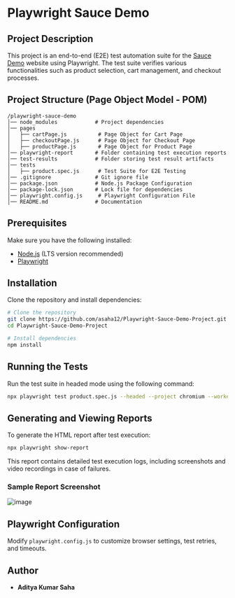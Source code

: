 # Playwright Sauce Demo

## Project Description
This project is an end-to-end (E2E) test automation suite for the [Sauce Demo](https://www.saucedemo.com/) website using Playwright. The test suite verifies various functionalities such as product selection, cart management, and checkout processes.

## Project Structure (Page Object Model - POM)
```
/playwright-sauce-demo
│── node_modules            # Project dependencies
│── pages
│   ├── cartPage.js          # Page Object for Cart Page
│   ├── checkoutPage.js      # Page Object for Checkout Page
│   ├── productPage.js       # Page Object for Product Page
│── playwright-report       # Folder containing test execution reports
│── test-results            # Folder storing test result artifacts
│── tests
│   ├── product.spec.js      # Test Suite for E2E Testing
│── .gitignore              # Git ignore file
│── package.json            # Node.js Package Configuration
│── package-lock.json       # Lock file for dependencies
│── playwright.config.js     # Playwright Configuration File
│── README.md               # Documentation
```

## Prerequisites
Make sure you have the following installed:
- [Node.js](https://nodejs.org/) (LTS version recommended)
- [Playwright](https://playwright.dev/)

## Installation
Clone the repository and install dependencies:
```sh
# Clone the repository
git clone https://github.com/asaha12/Playwright-Sauce-Demo-Project.git
cd Playwright-Sauce-Demo-Project

# Install dependencies
npm install
```

## Running the Tests
Run the test suite in headed mode using the following command:
```sh
npx playwright test product.spec.js --headed --project chromium --workers=1
```

## Generating and Viewing Reports
To generate the HTML report after test execution:
```sh
npx playwright show-report
```
This report contains detailed test execution logs, including screenshots and video recordings in case of failures.

### Sample Report Screenshot
![image](https://github.com/user-attachments/assets/c171ca36-bb2c-4963-8ed9-bbd52ceddb0a)



## Playwright Configuration
Modify `playwright.config.js` to customize browser settings, test retries, and timeouts.

## Author
- **Aditya Kumar Saha**



